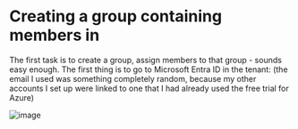 # Creating a group containing members in

The first task is to create a group, assign members to that group - sounds easy enough. The first thing is to go to Microsoft Entra ID in the tenant:
(the email I used was something completely random, because my other accounts I set up were linked to one that I had already used the free trial for Azure)

![image](https://github.com/user-attachments/assets/09a393cd-174a-4b17-8140-621bd89a0ea0)

